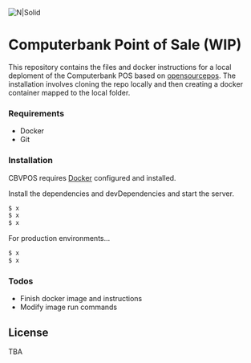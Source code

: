 ![N|Solid](https://cbv.josh.tf/wp-content/uploads/2018/03/banner.png)

# Computerbank Point of Sale (WIP)
This repository contains the files and docker instructions for a local deploment of the Computerbank POS based on [opensourcepos](https://www.opensourcepos.org/). The installation involves cloning the repo locally and then creating a docker container mapped to the local folder.

### Requirements

  - Docker
  - Git



### Installation

CBVPOS requires [Docker](https://www.docker.com/) configured and installed.

Install the dependencies and devDependencies and start the server.

```sh
$ x
$ x
$ x
```

For production environments...

```sh
$ x
$ x
```

### Todos

 - Finish docker image and instructions
 - Modify image run commands

License
----

TBA
